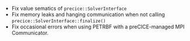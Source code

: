 * Fix value sematics of `precice::SolverInterface`
* Fix memory leaks and hanging communication when not calling `precice::SolverInterface::finalize()`
* Fix occasional errors when using PETRBF with a preCICE-managed MPI Communicator.
